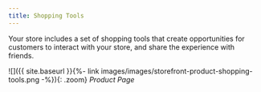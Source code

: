 ```yaml
---
title: Shopping Tools
---
```


Your store includes a set of shopping tools that create opportunities for customers to interact with your store, and share the experience with friends.

![]({{ site.baseurl }}{%- link images/images/storefront-product-shopping-tools.png -%}){: .zoom}
*Product Page*